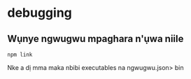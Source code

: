 # debugging

## Wụnye ngwugwu mpaghara n'ụwa niile

`npm link`

Nke a dị mma maka nbibi executables na ngwugwu.json> bin